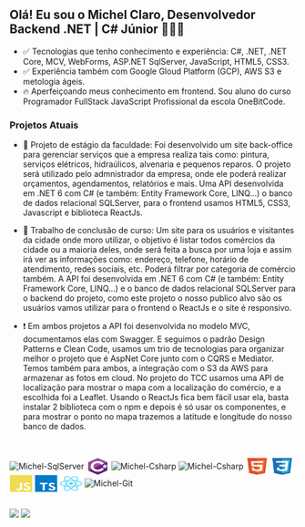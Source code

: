 ## Olá! Eu sou o Michel Claro, Desenvolvedor Backend .NET | C# Júnior 👨🏻‍💻

- ✅ Tecnologias que tenho conhecimento e experiência: C#, .NET, .NET Core, MCV, WebForms, ASP.NET SqlServer, JavaScript, HTML5, CSS3.
- ✅ Experiência também com Google Gloud Platform (GCP), AWS S3 e metologia ágeis.
- 🔥 Aperfeiçoando meus conhecimento em frontend. Sou aluno do curso Programador FullStack JavaScript Profissional da escola OneBitCode.


### Projetos Atuais
- 🚀 Projeto de estágio da faculdade: Foi desenvolvido um site back-office para gerenciar serviços que a empresa realiza tais como: pintura, serviços elétricos, hidraúlicos, alvenaria e pequenos reparos. O projeto será utilizado pelo admnistrador da empresa, onde ele poderá realizar orçamentos, agendamentos, relatórios e mais.
Uma API desenvolvida em .NET 6 com C# (e também: Entity Framework Core, LINQ...) o banco de dados relacional SQLServer, para o frontend usamos HTML5, CSS3, Javascript e biblioteca ReactJs.

- 🚀 Trabalho de conclusão de curso: Um site para os usuários e visitantes da cidade onde moro utilizar, o objetivo é listar todos comércios da cidade ou a maioria deles, onde será feita a busca por uma loja e assim irá ver as informações como: endereço, telefone, horário de atendimento, redes sociais, etc. Poderá filtrar por categoria de comércio também. A API foi desenvolvida em .NET 6 com C# (e também: Entity Framework Core, LINQ...) e o banco de dados relacional SQLServer para o backend do projeto, como este projeto o nosso publico alvo são os usuários vamos utilizar para o frontend o ReactJs e o site é responsivo.

- ❗ Em ambos projetos a API foi desenvolvida no modelo MVC, documentamos elas com Swagger. E seguimos o padrão Design Patterns e Clean Code, usamos um trio de tecnologias para organizar melhor o projeto que é AspNet Core junto com o CQRS e Mediator. Temos também para ambos, a integração com o S3 da AWS para armazenar as fotos em cloud. No projeto do TCC usamos uma API de localização para mostrar o mapa com a localização do comércio, e a escolhida foi a Leaflet. Usando o ReactJs fica bem fácil usar ela, basta instalar 2 biblioteca com o npm e depois é só usar os componentes, e para mostrar o ponto no mapa trazemos a latitude e longitude do nosso banco de dados.
##
 
<div style="display: inline_block"><br>
  <img align="center" alt="Michel-SqlServer" height="30" width="40" src="https://cdn.jsdelivr.net/gh/devicons/devicon/icons/microsoftsqlserver/microsoftsqlserver-plain-wordmark.svg">
  <img align="center" alt="Michel-Csharp" height="30" width="40" src="https://raw.githubusercontent.com/devicons/devicon/master/icons/csharp/csharp-original.svg">
  <img align="center" alt="Michel-Csharp" height="30" width="40" src="https://cdn.jsdelivr.net/gh/devicons/devicon/icons/dotnetcore/dotnetcore-original.svg">
  <img align="center" alt="Michel-Csharp" height="30" width="40" src="https://cdn.jsdelivr.net/gh/devicons/devicon/icons/dot-net/dot-net-original-wordmark.svg">
  <img align="center" alt="Michel-HTML" height="30" width="40" src="https://raw.githubusercontent.com/devicons/devicon/master/icons/html5/html5-original.svg">
  <img align="center" alt="Michel-CSS" height="30" width="40" src="https://raw.githubusercontent.com/devicons/devicon/master/icons/css3/css3-original.svg">
  <img align="center" alt="Michel-Js" height="30" width="40" src="https://raw.githubusercontent.com/devicons/devicon/master/icons/javascript/javascript-plain.svg">
  <img align="center" alt="Michel-Ts" height="30" width="40" src="https://raw.githubusercontent.com/devicons/devicon/master/icons/typescript/typescript-plain.svg">
  <img align="center" alt="Michel-React" height="30" width="40" src="https://raw.githubusercontent.com/devicons/devicon/master/icons/react/react-original.svg">
  <img align="center" alt="Michel-Git" height="30" width="40" src="https://cdn.jsdelivr.net/gh/devicons/devicon/icons/git/git-original.svg" >
</div>
  
##
   
  <div>
    <a href="https://www.linkedin.com/in/michel-claro/" target="_blank"><img src="https://img.shields.io/badge/LinkedIn-0077B5?style=for-the-badge&logo=linkedin&logoColor=white" target="_blank"></a>
    <a href="mailto:michel.seve24@gmail.com" target="_blank"><img src="https://img.shields.io/badge/Gmail-D14836?style=for-the-badge&logo=gmail&logoColor=white" target="_blank"></a>
  </div>

